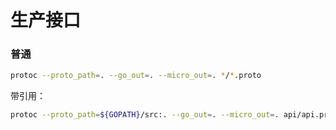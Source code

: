 # 生产接口

### 普通

```bash
protoc --proto_path=. --go_out=. --micro_out=. */*.proto
```

带引用：

```bash
protoc --proto_path=${GOPATH}/src:. --go_out=. --micro_out=. api/api.proto
```